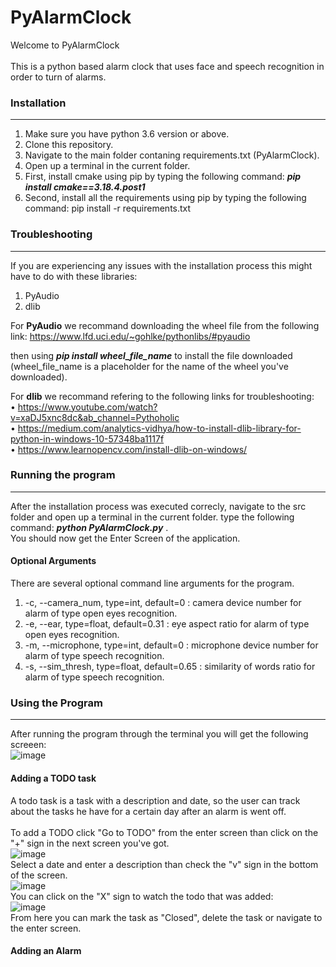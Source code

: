 # PyAlarmClock

Welcome to PyAlarmClock<br><br>This is a python based alarm clock that uses face and speech recognition in order to turn of alarms.

### Installation
---
1. Make sure you have python 3.6 version or above.
2. Clone this repository.
3. Navigate to the main folder contaning requirements.txt (PyAlarmClock).
4. Open up a terminal in the current folder.
5. First, install cmake using pip by typing the following command: ***pip install cmake==3.18.4.post1***
6. Second, install all the requirements using pip by typing the following command: pip install -r requirements.txt

### Troubleshooting
---
If you are experiencing any issues with the installation process this might have to do with these libraries:
1. PyAudio
2. dlib

For **PyAudio** we recommand downloading the wheel file from the following link:
https://www.lfd.uci.edu/~gohlke/pythonlibs/#pyaudio

then using ***pip install wheel_file_name*** to install the file downloaded (wheel_file_name is a placeholder for the name of the wheel you've downloaded).

For **dlib** we recommand refering to the following links for troubleshooting:<br>
•	https://www.youtube.com/watch?v=xaDJ5xnc8dc&ab_channel=Pythoholic<br>
•	https://medium.com/analytics-vidhya/how-to-install-dlib-library-for-python-in-windows-10-57348ba1117f<br>
•	https://www.learnopencv.com/install-dlib-on-windows/<br>

### Running the program
---
After the installation process was executed correcly, navigate to the src folder and open up a terminal in the current folder.
type the following command: ***python PyAlarmClock.py*** .<br>
You should now get the Enter Screen of the application.


#### Optional Arguments

There are several optional command line arguments for the program.

1. -c, --camera_num, type=int, default=0 : camera device number for alarm of type open eyes recognition.
2. -e, --ear, type=float, default=0.31 : eye aspect ratio for alarm of type open eyes recognition.
3. -m, --microphone, type=int, default=0 : microphone device number for alarm of type speech recognition.
4. -s, --sim_thresh, type=float, default=0.65 : similarity of words ratio for alarm of type speech recognition.

### Using the Program
---
After running the program through the terminal you will get the following screeen:<br>
![image](https://user-images.githubusercontent.com/37574490/102978850-d7a8fe00-450d-11eb-8560-e37d84a72c1e.png)

#### Adding a TODO task
A todo task is a task with a description and date, so the user can track about the tasks he have for a certain day after an alarm is went off.<br><br>
To add a TODO click "Go to TODO" from the enter screen than click on the "+" sign in the next screen you've got.<br>
![image](https://user-images.githubusercontent.com/37574490/102979585-ee038980-450e-11eb-9c56-4431b86df7f9.png)<br>
Select a date and enter a description than check the "v" sign in the bottom of the screen.<br>
![image](https://user-images.githubusercontent.com/37574490/102979813-433f9b00-450f-11eb-9e42-4a2d47d52c62.png)<br>
You can click on the "X" sign to watch the todo that was added:<br>
![image](https://user-images.githubusercontent.com/37574490/102979936-75e99380-450f-11eb-8ffd-bfb1bc83c0c5.png)<br>
From here you can mark the task as "Closed", delete the task or navigate to the enter screen.

#### Adding an Alarm






